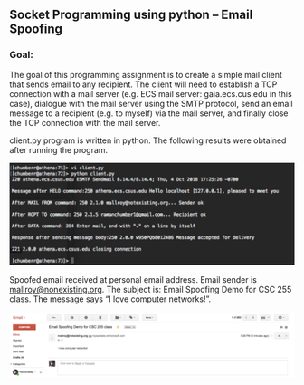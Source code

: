 ## Socket Programming using python – Email Spoofing

### Goal: 

The goal of this programming assignment is to create a simple mail client that sends email to any recipient. The client will need to establish a TCP connection with a mail server (e.g. ECS mail server: gaia.ecs.cus.edu in this case), dialogue with the mail server using the SMTP protocol, send an email message to a recipient (e.g. to myself) via the mail server, and finally close the TCP connection with the mail server.

client.py program is written in python. The following results were obtained after running the program.

![Screenshot](Res.png)

Spoofed email received at personal email address. Email sender is mallroy@nonexisting.org. 
The subject is: Email Spoofing Demo for CSC 255 class. 
The message says “I love computer networks!”.

![Screenshot](EM.png)


